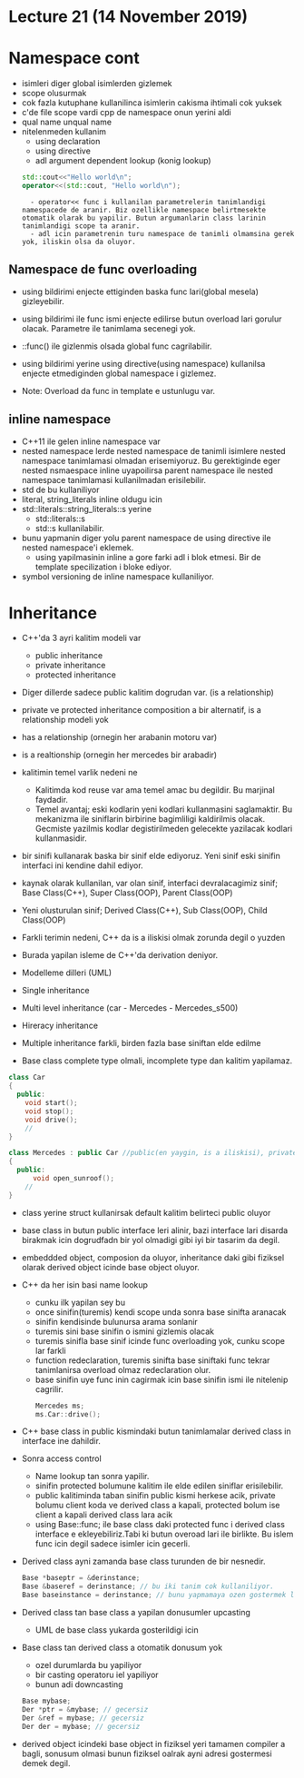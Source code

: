 # Lecture 21 (14 November 2019)

# Namespace cont
- isimleri diger global isimlerden gizlemek
- scope olusurmak
- cok fazla kutuphane kullanilinca isimlerin cakisma ihtimali cok yuksek
- c'de file scope vardi cpp de namespace onun yerini aldi
- qual name unqual name
- nitelenmeden kullanim
    - using declaration
    - using directive
    - adl argument dependent lookup (konig lookup)
    ```cpp
    std::cout<<"Hello world\n";
    operator<<(std::cout, "Hello world\n");
    ```
        - operator<< func i kullanilan parametrelerin tanimlandigi namespacede de aranir. Biz ozellikle namespace belirtmesekte otomatik olarak bu yapilir. Butun argumanlarin class larinin tanimlandigi scope ta aranir.
        - adl icin parametrenin turu namespace de tanimli olmamsina gerek yok, iliskin olsa da oluyor.

## Namespace de func overloading
- using bildirimi enjecte ettiginden baska func lari(global mesela) gizleyebilir.
- using bildirimi ile func ismi enjecte edilirse butun overload lari gorulur olacak. Parametre ile tanimlama secenegi yok.
- ::func() ile gizlenmis olsada global func cagrilabilir.
- using bildirimi yerine using directive(using namespace) kullanilsa enjecte etmediginden global namespace i gizlemez.

- Note: Overload da func in template e ustunlugu var.

## inline namespace
- C++11 ile gelen inline namespace var
- nested namespace lerde nested namespace de tanimli isimlere nested namespace tanimlamasi olmadan erisemiyoruz. Bu gerektiginde eger nested nsmaespace inline uyapoilirsa parent namespace ile nested namespace tanimlamasi kullanilmadan erisilebilir.
- std de bu kullaniliyor
- literal, string_literals inline oldugu icin
- std::literals::string_literals::s yerine
    - std::literals::s
    - std::s kullanilabilir.
- bunu yapmanin diger yolu parent namespace de using directive ile nested namespace'i eklemek.
    - using yapilmasinin inline a gore farki adl i blok etmesi. Bir de template specilization i bloke ediyor.
- symbol versioning de inline namespace kullaniliyor.

# Inheritance
- C++'da 3 ayri kalitim modeli var
    - public inheritance
    - private inheritance
    - protected inheritance
- Diger dillerde sadece public kalitim dogrudan var. (is a relationship)

- private ve protected inheritance composition a bir alternatif, is a relationship modeli yok

- has a relationship (ornegin her arabanin motoru var)
- is a realtionship (ornegin her mercedes bir arabadir)

- kalitimin temel varlik nedeni ne
    - Kalitimda kod reuse var ama temel amac bu degildir. Bu marjinal faydadir.
    - Temel avantaj; eski kodlarin yeni kodlari kullanmasini saglamaktir. Bu mekanizma ile siniflarin birbirine bagimliligi kaldirilmis olacak. Gecmiste yazilmis kodlar degistirilmeden gelecekte yazilacak kodlari kullanmasidir.

- bir sinifi kullanarak baska bir sinif elde ediyoruz. Yeni sinif eski sinifin interfaci ini kendine dahil ediyor.
- kaynak olarak kullanilan, var olan sinif, interfaci devralacagimiz sinif; Base Class(C++), Super Class(OOP), Parent Class(OOP)
- Yeni olusturulan sinif; Derived Class(C++), Sub Class(OOP), Child Class(OOP)
- Farkli terimin nedeni, C++ da is a iliskisi olmak zorunda degil o yuzden
- Burada yapilan isleme de C++'da derivation deniyor.
- Modelleme dilleri (UML) 
- Single inheritance
- Multi level inheritance (car - Mercedes - Mercedes_s500)
- Hireracy inheritance
- Multiple inheritance farkli, birden fazla base siniftan elde edilme

- Base class complete type olmali, incomplete type dan kalitim yapilamaz.

```cpp
class Car
{
  public:
    void start();
    void stop();
    void drive();
    //
}

class Mercedes : public Car //public(en yaygin, is a iliskisi), private(default) yada protected kullanilarak inheritance turu secilir
{
  public:
      void open_sunroof();
    //
}
```
- class yerine struct kullanirsak default kalitim belirteci public oluyor
- base class in butun public interface leri alinir, bazi interface lari disarda birakmak icin dogrudfadn bir yol olmadigi gibi iyi bir tasarim da degil.

- embeddded object, composion da oluyor, inheritance daki gibi fiziksel olarak derived object icinde base object oluyor.

- C++ da her isin basi name lookup
    - cunku ilk yapilan sey bu
    - once sinifin(turemis) kendi scope unda sonra base sinifta aranacak
    - sinifin kendisinde bulunursa arama sonlanir
    - turemis sini base sinifin o ismini gizlemis olacak
    - turemis sinifla base sinif icinde func overloading yok, cunku scope lar farkli
    - function redeclaration, turemis sinifta base siniftaki func tekrar tanimlanirsa overload olmaz redeclaration olur.
    - base sinifin uye func inin cagirmak icin base sinifin ismi ile nitelenip cagrilir.
        ```cpp
        Mercedes ms;
        ms.Car::drive();
        ```

- C++ base class in public kismindaki butun tanimlamalar derived class in interface ine dahildir.
        
- Sonra access control
    - Name lookup tan sonra yapilir.
    - sinifin protected bolumune kalitim ile elde edilen siniflar erisilebilir.
    - public kalitiminda taban sinifin public kismi herkese acik, private bolumu client koda ve derived class a kapali, protected bolum ise client a kapali derived class lara acik
    - using Base::func; ile base class daki protected func i derived class interface e ekleyebiliriz.Tabi ki butun overoad lari ile birlikte. Bu islem func icin degil sadece isimler icin gecerli.

- Derived class ayni zamanda base class turunden de bir nesnedir.
    ```cpp
    Base *baseptr = &derinstance;
    Base &baseref = derinstance; // bu iki tanim cok kullaniliyor.
    Base baseinstance = derinstance; // bunu yapmamaya ozen gostermek lazim. bu object slicing sonra gorecegiz
    ```
- Derived class tan base class a yapilan donusumler upcasting 
    - UML de base class yukarda gosterildigi icin
- Base class tan derived class a otomatik donusum yok
    - ozel durumlarda bu yapiliyor
    - bir casting operatoru iel yapiliyor
    - bunun adi downcasting
    ```cpp
    Base mybase;
    Der *ptr = &mybase; // gecersiz
    Der &ref = mybase; // gecersiz
    Der der = mybase; // gecersiz
    ```
- derived object icindeki base object in fiziksel yeri tamamen compiler a bagli, sonusum olmasi bunun fiziksel oalrak ayni adresi gostermesi demek degil.


